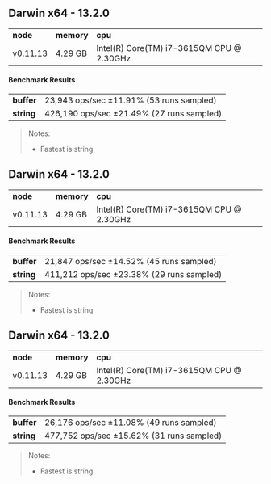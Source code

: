Darwin x64 - 13.2.0
-----

<table><tr><td><b>node</b></td><td><b>memory</b></td><td><b>cpu</b></td></tr><tr><td>v0.11.13</td><td>4.29 GB</td><td>Intel(R) Core(TM) i7-3615QM CPU @ 2.30GHz</td></tr></table>

#### Benchmark Results ####

<table><tr><td><b>buffer</b></td><td>23,943 ops/sec ±11.91% (53 runs sampled)
</td></tr><tr><td><b>string</b></td><td>426,190 ops/sec ±21.49% (27 runs sampled)
</td></tr></table>

> Notes:
> - Fastest is string


Darwin x64 - 13.2.0
-----

<table><tr><td><b>node</b></td><td><b>memory</b></td><td><b>cpu</b></td></tr><tr><td>v0.11.13</td><td>4.29 GB</td><td>Intel(R) Core(TM) i7-3615QM CPU @ 2.30GHz</td></tr></table>

#### Benchmark Results ####

<table><tr><td><b>buffer</b></td><td>21,847 ops/sec ±14.52% (45 runs sampled)
</td></tr><tr><td><b>string</b></td><td>411,212 ops/sec ±23.38% (29 runs sampled)
</td></tr></table>

> Notes:
> - Fastest is string


Darwin x64 - 13.2.0
-----

<table><tr><td><b>node</b></td><td><b>memory</b></td><td><b>cpu</b></td></tr><tr><td>v0.11.13</td><td>4.29 GB</td><td>Intel(R) Core(TM) i7-3615QM CPU @ 2.30GHz</td></tr></table>

#### Benchmark Results ####

<table><tr><td><b>buffer</b></td><td>26,176 ops/sec ±11.08% (49 runs sampled)
</td></tr><tr><td><b>string</b></td><td>477,752 ops/sec ±15.62% (31 runs sampled)
</td></tr></table>

> Notes:
> - Fastest is string


